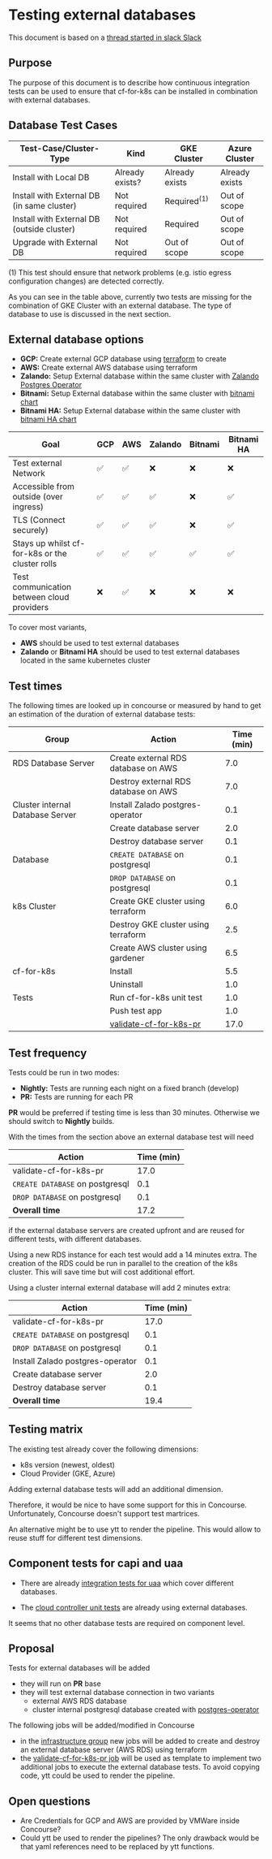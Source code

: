 # Testing external databases


This document is based on a [thread started in slack Slack](https://cloudfoundry.slack.com/archives/CH9LF6V1P/p1591210825480300)

## Purpose

The purpose of this document is to describe how continuous integration tests can be used to ensure that cf-for-k8s can be installed in combination with external databases.

## Database Test Cases


| Test-Case/Cluster-Type                     | Kind            | GKE Cluster           | Azure Cluster  |
|--------------------------------------------|-----------------|-----------------------|----------------|
| Install with Local DB                      | Already exists? | Already exists        | Already exists |
| Install with External DB (in same cluster) | Not required    | Required<sup>(1)<sup> | Out of scope   |
| Install with External DB (outside cluster) | Not required    | Required              | Out of scope   |
| Upgrade with External DB                   | Not required    | Out of scope          | Out of scope   |

(1) This test should ensure that network problems (e.g. istio egress configuration changes) are detected correctly.

As you can see in the table above, currently two tests are missing for the combination of GKE Cluster with an external database. The type of database to use is discussed in the next section.

## External database options

* **GCP:** Create external GCP database using [terraform](https://github.com/cloudfoundry/cf-for-k8s/tree/master/deploy/gke/terraform) to create 
* **AWS:** Create external AWS database using terraform
* **Zalando:** Setup External database within the same cluster with [Zalando Postgres Operator](https://github.com/zalando/postgres-operator)
* **Bitnami:** Setup External database within the same cluster with [bitnami chart](https://github.com/bitnami/charts/tree/master/bitnami/postgresql)
* **Bitnami HA:** Setup External database within the same cluster with [bitnami HA chart](https://github.com/bitnami/charts/tree/master/bitnami/postgresql-ha/)

| Goal                                            | GCP                | AWS                | Zalando            | Bitnami            | Bitnami HA         |
|-------------------------------------------------|--------------------|--------------------|--------------------|--------------------|--------------------|
| Test external Network                           | :white_check_mark: | :white_check_mark: | :x:                | :x:                | :x:                |
| Accessible from outside  (over ingress)         | :white_check_mark: | :white_check_mark: | :white_check_mark: | :x:                | :white_check_mark: |
| TLS (Connect securely)                          | :white_check_mark: | :white_check_mark: | :white_check_mark: | :x:                | :white_check_mark: |
| Stays up whilst cf-for-k8s or the cluster rolls | :white_check_mark: | :white_check_mark: | :white_check_mark: | :white_check_mark: | :white_check_mark: |
| Test communication between cloud providers      | :x:                | :white_check_mark: | :x:                | :x:                | :x:                |

To cover most variants,
* **AWS** should be used to test external databases
* **Zalando** or **Bitnami HA** should be used to test external databases located in the same kubernetes cluster

## Test times

The following times are looked up in concourse or measured by hand to get an estimation of the duration of external database tests:

| Group                            | Action                                                                                                                                     | Time (min) |
|----------------------------------|--------------------------------------------------------------------------------------------------------------------------------------------|------------|
| RDS Database Server              | Create external RDS database on AWS                                                                                                        | 7.0        |
|                                  | Destroy external RDS database on AWS                                                                                                       | 7.0        |
| Cluster internal Database Server | Install Zalado postgres-operator                                                                                                           | 0.1        |
|                                  | Create database server                                                                                                                     | 2.0        |
|                                  | Destroy database server                                                                                                                    | 0.1        |
| Database                         | `CREATE DATABASE` on postgresql                                                                                                            | 0.1        |
|                                  | `DROP DATABASE` on postgresql                                                                                                              | 0.1        |
| k8s Cluster                      | Create GKE cluster using terraform                                                                                                         | 6.0        |
|                                  | Destroy GKE cluster using terraform                                                                                                        | 2.5        |
|                                  | Create AWS cluster using gardener                                                                                                          | 6.5        |
| cf-for-k8s                       | Install                                                                                                                                    | 5.5        |
|                                  | Uninstall                                                                                                                                  | 1.0        |
| Tests                            | Run cf-for-k8s unit test                                                                                                                   | 1.0        |
|                                  | Push test app                                                                                                                              | 1.0        |
|                                  | [validate-cf-for-k8s-pr](https://release-integration.ci.cf-app.com/teams/main/pipelines/cf-for-k8s/jobs/validate-cf-for-k8s-pr/builds/165) | 17.0       |


## Test frequency

Tests could be run in two modes:

* **Nightly:** Tests are running each night on a fixed branch (develop)
* **PR:** Tests are running for each PR


**PR** would be preferred if testing time is less than 30 minutes. Otherwise we should switch to **Nightly** builds.

With the times from the section above an external database test will need

| Action                          | Time (min) |
|---------------------------------|------------|
| validate-cf-for-k8s-pr          | 17.0       |
| `CREATE DATABASE` on postgresql | 0.1        |
| `DROP DATABASE` on postgresql   | 0.1        |
| **Overall time**                | 17.2       |

if the external database servers are created upfront and are reused for different tests, with different databases. 

Using a new RDS instance for each test would add a 14 minutes extra. The creation of the RDS could be run in parallel to the creation of the k8s cluster. This will save time but will cost additional effort.

Using a cluster internal external database will add 2 minutes extra:

| Action                           | Time (min) |
|----------------------------------|------------|
| validate-cf-for-k8s-pr           | 17.0       |
| `CREATE DATABASE` on postgresql  | 0.1        |
| `DROP DATABASE` on postgresql    | 0.1        |
| Install Zalado postgres-operator | 0.1        |
| Create database server           | 2.0        |
| Destroy database server          | 0.1        |
| **Overall time**                 | 19.4       |

## Testing matrix

The existing test already cover the following dimensions:
* k8s version (newest, oldest)
* Cloud Provider (GKE, Azure)

Adding external database tests will add an additional dimension.

Therefore, it would be nice to have some support for this in Concourse. Unfortunately, Concourse doesn't support test martrices.

An alternative might be to use ytt to render the pipeline. This would allow to reuse stuff for different test dimensions.

## Component tests for capi and uaa

* There are already [integration tests for uaa](https://github.com/cloudfoundry/uaa/blob/develop/run-integration-tests.sh) which cover different databases.

* The [cloud controller unit tests](https://github.com/cloudfoundry/cloud_controller_ng#unit-tests) are already using external databases.

It seems that no other database tests are required on component level.

## Proposal

Tests for external databases will be added
* they will run on **PR** base
* they will test external database connection in two variants
  * external AWS RDS database
  * cluster internal postgresql database created with [postgres-operator](https://github.com/zalando/postgres-operator)

The following jobs will be added/modified in Concourse
* in the [infrastructure group](https://release-integration.ci.cf-app.com/teams/main/pipelines/cf-for-k8s?group=infrastructure) new jobs will be added to create and destroy an external database server (AWS RDS) using terraform
* the [validate-cf-for-k8s-pr job](https://release-integration.ci.cf-app.com/teams/main/pipelines/cf-for-k8s/jobs/validate-cf-for-k8s-pr/builds/165) will be used as template to implement two additional jobs to execute the external database tests. To avoid copying code, ytt could be used to render the pipeline.


## Open questions

* Are Credentials for GCP and AWS are provided by VMWare inside Concourse?
* Could ytt be used to render the pipelines? The only drawback would be that yaml references need to be replaced by ytt functions.

